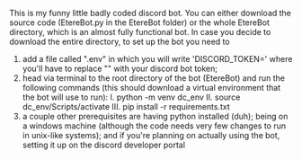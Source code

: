 This is my funny little badly coded discord bot. You can either download the source code (EtereBot.py in the EtereBot folder) or the whole EtereBot directory, which is an almost fully functional bot.
In case you decide to download the entire directory, to set up the bot you need to
  1. add a file called ".env" in which you will write 'DISCORD_TOKEN=<token>' where you'll have to replace "<token>" with your discord bot token;
  2. head via terminal to the root directory of the bot (EtereBot) and run the following commands (this should download a virtual environment that the bot will use to run):
       I. python -m venv dc_env
       II. source dc_env/Scripts/activate
       III. pip install -r requirements.txt
  3. a couple other prerequisites are having python installed (duh); being on a windows machine (although the code needs very few changes to run in unix-like systems); and if you're planning on actually using the bot, setting it up on the discord developer portal
